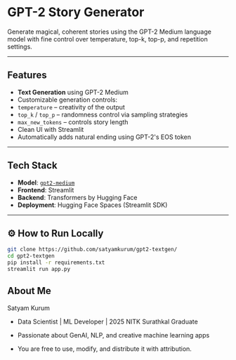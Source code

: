 # GPT-2 Story Generator

Generate magical, coherent stories using the GPT-2 Medium language model with fine control over temperature, top-k, top-p, and repetition settings.

---

## Features

- **Text Generation** using GPT-2 Medium
-  Customizable generation controls:
  - `temperature` – creativity of the output
  - `top_k` / `top_p` – randomness control via sampling strategies
  - `max_new_tokens` – controls story length
- Clean UI with Streamlit
- Automatically adds natural ending using GPT-2's EOS token

---

## Tech Stack

- **Model**: [`gpt2-medium`](https://huggingface.co/gpt2-medium)
- **Frontend**: Streamlit
- **Backend**: Transformers by Hugging Face
- **Deployment**: Hugging Face Spaces (Streamlit SDK)

---

## ⚙️ How to Run Locally

```bash
git clone https://github.com/satyamkurum/gpt2-textgen/
cd gpt2-textgen
pip install -r requirements.txt
streamlit run app.py
```
## About Me
  Satyam Kurum
- Data Scientist | ML Developer | 2025 NITK Surathkal Graduate
- Passionate about GenAI, NLP, and creative machine learning apps

- You are free to use, modify, and distribute it with attribution.
